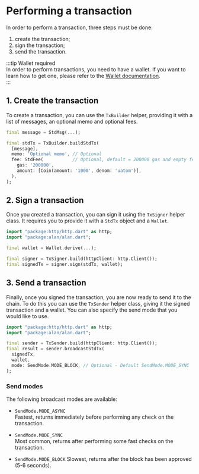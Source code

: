 # Performing a transaction
In order to perform a transaction, three steps must be done: 

1. create the transaction; 
2. sign the transaction; 
3. send the transaction. 

:::tip Wallet required  
In order to perform transactions, you need to have a wallet. If you want to learn how to get one, please refer to the [Wallet documentation](../wallet/overview.md).  
:::

## 1. Create the transaction
To create a transaction, you can use the `TxBuilder` helper, providing it with a list of messages, an optional memo and optional fees. 

```dart
final message = StdMsg(...);

final stdTx = TxBuilder.buildStdTx(
  [message], 
  memo: 'Optional memo', // Optional
  fee: StdFee(           // Optional, default = 200000 gas and empty fee
    gas: '200000', 
    amount: [Coin(amount: '1000', denom: 'uatom')],
  ),  
);
```

## 2. Sign a transaction
Once you created a transaction, you can sign it using the `TxSigner` helper class. It requires you to provide it with a `StdTx` object and a `Wallet`.

```dart
import "package:http/http.dart" as http;
import "package:alan/alan.dart";

final wallet = Wallet.derive(...);

final signer = TxSigner.build(httpClient: http.Client());
final signedTx = signer.sign(stdTx, wallet);
```

## 3. Send a transaction
Finally, once you signed the transaction, you are now ready to send it to the chain. To do this you can use the `TxSender` helper class, giving it the signed transaction and a wallet. You can also specify the send mode that you would like to use. 

```dart
import "package:http/http.dart" as http;
import "package:alan/alan.dart";

final sender = TxSender.build(httpClient: http.Client());
final result = sender.broadcastStdTx(
  signedTx, 
  wallet, 
  mode: SendMode.MODE_BLOCK, // Optional - Default SendMode.MODE_SYNC
);
```

### Send modes
The following broadcast modes are available: 

- `SendMode.MODE_ASYNC`  
   Fastest, returns immediately before performing any check on the transaction. 
   
- `SendMode.MODE_SYNC`  
   Most common, returns after performing some fast checks on the transaction.
   
- `SendMode.MODE_BLOCK`
   Slowest, returns after the block has been approved (5-6 seconds).
